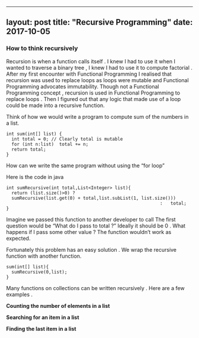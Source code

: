 
---
layout: post
title: "Recursive Programming"
date: 2017-10-05
---

<h3>How to think recursively</h3>

Recursion is when a function calls itself . I knew I had to use it when I wanted to traverse a binary tree , I knew I had to use it to compute factorial . After my first encounter with Functional Programming I realised that recursion was used to replace loops as loops were mutable and Functional Programming advocates immutability.
Though not a Functional Programming concept , recursion is used in Functional Programming to replace loops . Then I figured out that any logic that made use of a loop could be made into a recursive function.

Think of how we would write a program to compute sum of the numbers in a list.

```
int sum(int[] list) {
  int total = 0; // Clearly total is mutable
  for (int n:list)  total += n;
  return total;
}
```
How can we write the same program without using the “for loop”

Here is the code in java

```
int sumRecursive(int total,List<Integer> list){
  return (list.size()>0) ?
  sumRecursive(list.get(0) + total,list.subList(1, list.size()))
                                                          :   total;
}
```

Imagine we passed this function to another developer to call
The first question would be “What do I pass to total ?” Ideally it should be 0 .
What happens if I pass some other value ? The function wouldn’t work as expected.

Fortunately this problem has an easy solution . We wrap the recursive function with another function.

```
sum(int[] list){
  sumRecursive(0,list);
}
```

Many functions on collections can be written recursively . Here are a few examples .

<b>Counting the number of elements in a list</b>

<script src="https://gist.github.com/Preethas/883b79625eebf43e288fd78985c8329b.js"></script>

<b>Searching for an item in a list</b>

<script src="https://gist.github.com/Preethas/9d1159e5ece79926d94b0b757d4bcc0a.js"></script>

<b> Finding the last item in a list </b>

<script src="https://gist.github.com/Preethas/9d1159e5ece79926d94b0b757d4bcc0a.js"></script>





